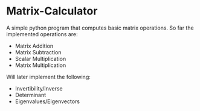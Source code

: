 # Matrix-Calculator

A simple python program that computes basic matrix operations. So far
the implemented operations are:
* Matrix Addition
* Matrix Subtraction
* Scalar Multiplication
* Matrix Multiplication

Will later implement the following:
* Invertibility/Inverse
* Determinant
* Eigenvalues/Eigenvectors